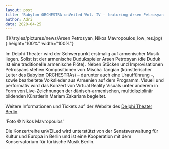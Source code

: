 ```yaml
---
layout: post
title: 'Babylon ORCHESTRA unVeiled Vol. IV – featuring Arsen Petrosyan am 25. April 2020 im Delphi Theater Berlin'
author: Adri
data: 2020-04-25
---
```

![](/styles/pictures/news/Arsen Petrosyan_Nikos Mavropoulos_low_res.jpg){:height="100%" width="100%"}

Im Delphi Theater wird der Schwerpunkt erstmalig auf armenischer Musik liegen. Solist ist der armenische Dudukspieler Arsen Petrosyan (die Duduk ist eine traditionelle armenische Flöte). Neben Stücken und Improvisationen Petrosyans stehen Kompositionen von Mischa Tangian (künstlerischer Leiter des Babylon ORCHESTRAs) – darunter auch eine Uraufführung –, sowie bearbeitete Volkslieder aus Armenien auf dem Programm. Visuell und performativ wird das Konzert von Virtual Reality Visuals unter anderem in Form von Live-Zeichnungen der dänisch-armenischen, multidisziplinär bildenden Künstlerin Mariam Zakariam begleitet.

Weitere Informationen und Tickets auf der Website des [Delphi Theater Berlin](https://theater-im-delphi.de/programm/?prod=40)

'Foto © Nikos Mavropoulos'

Die Konzertreihe unVEILed wird unterstützt von der Senatsverwaltung für Kultur und Europa in Berlin und ist eine Kooperation mit dem Konservatorium für türkische Musik Berlin.
